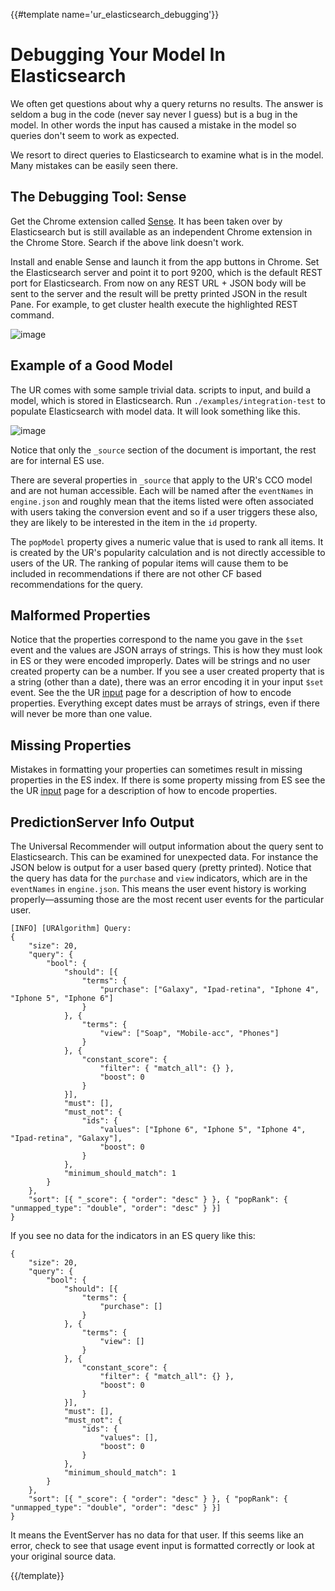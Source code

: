 {{#template name='ur_elasticsearch_debugging'}}

# Debugging Your Model In Elasticsearch

We often get questions about why a query returns no results. The answer is seldom a bug in the code (never say never I guess) but is a bug in the model. In other words the input has caused a mistake in the model so queries don't seem to work as expected.

We resort to direct queries to Elasticsearch to examine what is in the model. Many mistakes can be easily seen there.

## The Debugging Tool: Sense

Get the Chrome extension called [Sense](https://chrome.google.com/webstore/detail/sense-beta/lhjgkmllcaadmopgmanpapmpjgmfcfig?utm_source=chrome-ntp-icon). It has been taken over by Elasticsearch but is still available as an independent Chrome extension in the Chrome Store. Search if the above link doesn't work.

Install and enable Sense and launch it from the app buttons in Chrome. Set the Elasticsearch server and point it to port 9200, which is the default REST port for Elasticsearch. From now on any REST URL + JSON body will be sent to the server and the result will be pretty printed JSON in the result Pane. For example, to get cluster health execute the highlighted REST command.

![image](/docs/images/ur-sense-cluster-health.png)

## Example of a Good Model

The UR comes with some sample trivial data. scripts to input, and build a model, which is stored in Elasticsearch. Run `./examples/integration-test` to populate Elasticsearch with model data. It will look something like this.

![image](/docs/images/ur-sense-good-model.png)

Notice that only the `_source` section of the document is important, the rest are for internal ES use.

There are several properties in `_source` that apply to the UR's CCO model and are not human accessible. Each will be named after the `eventNames` in `engine.json` and roughly mean that the items listed were often associated with users taking the conversion event and so if a user triggers these also, they are likely to be interested in the item in the `id` property.

The `popModel` property gives a numeric value that is used to rank all items. It is created by the UR's popularity calculation and is not directly accessible to users of the UR. The ranking of popular items will cause them to be included in recommendations if there are not other CF based recommendations for the query.

## Malformed Properties 

Notice that the properties correspond to the name you gave in the `$set` event and the values are JSON arrays of strings. This is how they must look in ES or they were encoded improperly. Dates will be strings and no user created property can be a number. If you see a user created property that is a string (other than a date), there was an error encoding it in your input `$set` event. See the the UR [input](/docs/ur_input) page for a description of how to encode properties. Everything except dates must be arrays of strings, even if there will never be more than one value.

## Missing Properties

Mistakes in formatting your properties can sometimes result in missing properties in the ES index. If there is some property missing from ES see the the UR [input](/docs/ur_input) page for a description of how to encode properties.

## PredictionServer Info Output

The Universal Recommender will output information about the query sent to Elasticsearch. This can be examined for unexpected data. For instance the JSON below is output for a user based query (pretty printed). Notice that the query has data for the `purchase` and `view` indicators, which are in the `eventNames` in `engine.json`. This means the user event history is working properly&mdash;assuming those are the most recent user events for the particular user. 

    [INFO] [URAlgorithm] Query: 
    {
        "size": 20,
        "query": {
            "bool": {
                "should": [{
                    "terms": {
                        "purchase": ["Galaxy", "Ipad-retina", "Iphone 4", "Iphone 5", "Iphone 6"]
                    }
                }, {
                    "terms": {
                        "view": ["Soap", "Mobile-acc", "Phones"]
                    }
                }, {
                    "constant_score": {
                        "filter": { "match_all": {} },
                        "boost": 0
                    }
                }],
                "must": [],
                "must_not": {
                    "ids": {
                        "values": ["Iphone 6", "Iphone 5", "Iphone 4", "Ipad-retina", "Galaxy"],
                        "boost": 0
                    }
                },
                "minimum_should_match": 1
            }
        },
        "sort": [{ "_score": { "order": "desc" } }, { "popRank": { "unmapped_type": "double", "order": "desc" } }]
    }


If you see no data for the indicators in an ES query like this:

    {
        "size": 20,
        "query": {
            "bool": {
                "should": [{
                    "terms": {
                        "purchase": []
                    }
                }, {
                    "terms": {
                        "view": []
                    }
                }, {
                    "constant_score": {
                        "filter": { "match_all": {} },
                        "boost": 0
                    }
                }],
                "must": [],
                "must_not": {
                    "ids": {
                        "values": [],
                        "boost": 0
                    }
                },
                "minimum_should_match": 1
            }
        },
        "sort": [{ "_score": { "order": "desc" } }, { "popRank": { "unmapped_type": "double", "order": "desc" } }]
    }

    
It means the EventServer has no data for that user. If this seems like an error, check to see that usage event input is formatted correctly or look at your original source data.

{{/template}}